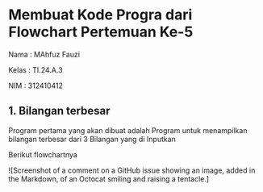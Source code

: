 # Membuat Kode Progra dari Flowchart Pertemuan Ke-5
Nama : MAhfuz Fauzi

Kelas : TI.24.A.3

NIM : 312410412

## 1. Bilangan terbesar 

Program pertama yang akan dibuat adalah Program untuk menampilkan bilangan terbesar dari 3 Bilangan yang di Inputkan

Berikut flowchartnya

![Screenshot of a comment on a GitHub issue showing an image, added in the Markdown, of an Octocat smiling and raising a tentacle.]
